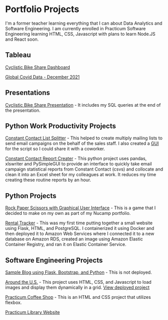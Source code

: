 # Portfolio Projects

I'm a former teacher learning everything that I can about Data Analytics and Software Engineering. I am currently enrolled in Practicum Software Engineering learning HTML, CSS, Javascript with plans to learn Node.JS and React soon.


## Tableau

[Cyclistic Bike Share Dashboard](https://public.tableau.com/views/CyclisticBicycleRentalDataMembersv_CasualRiders/Dashboard1?:language=en-US&:display_count=n&:origin=viz_share_link) 

[Global Covid Data - December 2021](https://public.tableau.com/views/GlobalCovidDataDashboardDecember2021-Portfolio/Dashboard1?:language=en-US&:display_count=n&:origin=viz_share_link)


## Presentations

[Cyclistic Bike Share Presentation](https://docs.google.com/presentation/d/1Omxdm-CX72FnN-4j-oA7WHJS4WoApaaGYp8-pN8kG_o/edit?usp=sharing) - It includes my SQL queries at the end of the presentation.


## Python Work Productivity Projects 

[Constant Contact List Splitter](https://github.com/kifzig/emailblast_splitter) - This helped to create multiply mailing lists to send email campaigns on the behalf of the sales staff. I also created a [GUI](https://drive.google.com/file/d/1yul9tvsQsGZA5KOtS0mPl0BoDa0HJ9Dl/view) for the script so I could share it with a coworker.

[Constant Contact Report Creater](https://github.com/kifzig/cc_open_report_creater) - This python project uses pandas, xlswriter and PySimpleGUI to provide an interface to quickly take email campaign statistical reports from Constant Contact (csvs) and collocate and clean it into an Excel sheet for my colleagues at work. It reduces my time creating these routine reports by an hour.


## Python Projects

[Rock Paper Scissors with Graphical User Interface](https://github.com/kifzig/rock-paper-scissors) - This is a game that I decided to make on my own as part of my Nucamp portfolio.

[Rental Tracker](https://github.com/kifzig/aws_rental) - This was my first time putting together a small website using Flask, HTML, and PostgreSQL. I containerized it using Docker and then deployed it to Amazon Web Services where I connected it to a new database on Amazon RDS, created an image using Amazon Elastic Container Registry, and ran it on Elastic Container Service.


## Software Engineering Projects
[Sample Blog using Flask, Bootstrap, and Python](https://github.com/kifzig/day59_python_blog_bootstrap_flask) - This is not deployed.

[Around the U.S.](https://github.com/kifzig/se_project_aroundtheus) - This project uses HTML, CSS, and Javascript to load images and display them dynamically in a grid. [View deployed project](https://kifzig.github.io/se_project_aroundtheus/)

[Practicum Coffee Shop](https://kifzig.github.io/se_project_coffeeshop/) - This is an HTML and CSS project that utilizes flexbox.

[Practicum Library Website](https://kifzig.github.io/se_project_library/) 


